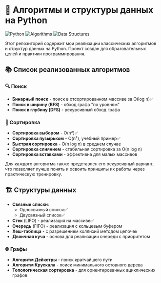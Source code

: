 # 🚀 Алгоритмы и структуры данных на Python

![Python](https://img.shields.io/badge/Python-3.8+-blue?logo=python)
![Algorithms](https://img.shields.io/badge/Algorithms-%F0%9F%94%8D-green)
![Data Structures](https://img.shields.io/badge/Data_Structures-%F0%9F%92%BE-orange)

Этот репозиторий содержит мои реализации классических алгоритмов и структур данных на Python. Проект создан для
образовательных целей и практики программирования.

## 📚 Список реализованных алгоритмов

### 🔍 Поиск

- **Бинарный поиск** - поиск в отсортированном массиве за O(log n)✅
- **Поиск в ширину (BFS)** - обход графа "по уровням"
- **Поиск в глубину (DFS)** - рекурсивный обход графа

### 🔢 Сортировка

- **Сортировка выбором** - O(n²)✅
- **Сортировка пузырьком** - O(n²), учебный пример✅
- **Быстрая сортировка** - O(n log n) в среднем случае
- **Сортировка слиянием** - стабильная сортировка за O(n log n)
- **Сортировка вставками** - эффективна для малых массивов

Для каждого алгоритма также представлен его рекурсивный вариант, что позволяет лучше понять и освоить принципы их работы
через практическую тренировку.

## 🏗 Структуры данных

- **Связные списки**:
    - Односвязный список✅
    - Двусвязный список✅
- **Стек** (LIFO) - реализация на массиве✅
- **Очередь** (FIFO) - реализация с кольцевым буфером
- **Хеш-таблица** - с разрешением коллизий методом цепочек
- **Двоичная куча** - основа для реализации очереди с приоритетом

### 🌐 Графы

- **Алгоритм Дейкстры** - поиск кратчайшего пути
- **Алгоритм Крускала** - поиск минимального остовного дерева
- **Топологическая сортировка** - для ориентированных ациклических графов
